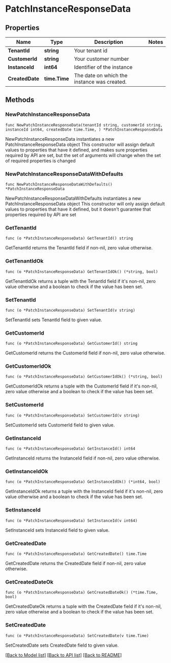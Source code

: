 # PatchInstanceResponseData

## Properties

Name | Type | Description | Notes
------------ | ------------- | ------------- | -------------
**TenantId** | **string** | Your tenant id | 
**CustomerId** | **string** | Your customer number | 
**InstanceId** | **int64** | Identifier of the instance | 
**CreatedDate** | **time.Time** | The date on which the instance was created. | 

## Methods

### NewPatchInstanceResponseData

`func NewPatchInstanceResponseData(tenantId string, customerId string, instanceId int64, createdDate time.Time, ) *PatchInstanceResponseData`

NewPatchInstanceResponseData instantiates a new PatchInstanceResponseData object
This constructor will assign default values to properties that have it defined,
and makes sure properties required by API are set, but the set of arguments
will change when the set of required properties is changed

### NewPatchInstanceResponseDataWithDefaults

`func NewPatchInstanceResponseDataWithDefaults() *PatchInstanceResponseData`

NewPatchInstanceResponseDataWithDefaults instantiates a new PatchInstanceResponseData object
This constructor will only assign default values to properties that have it defined,
but it doesn't guarantee that properties required by API are set

### GetTenantId

`func (o *PatchInstanceResponseData) GetTenantId() string`

GetTenantId returns the TenantId field if non-nil, zero value otherwise.

### GetTenantIdOk

`func (o *PatchInstanceResponseData) GetTenantIdOk() (*string, bool)`

GetTenantIdOk returns a tuple with the TenantId field if it's non-nil, zero value otherwise
and a boolean to check if the value has been set.

### SetTenantId

`func (o *PatchInstanceResponseData) SetTenantId(v string)`

SetTenantId sets TenantId field to given value.


### GetCustomerId

`func (o *PatchInstanceResponseData) GetCustomerId() string`

GetCustomerId returns the CustomerId field if non-nil, zero value otherwise.

### GetCustomerIdOk

`func (o *PatchInstanceResponseData) GetCustomerIdOk() (*string, bool)`

GetCustomerIdOk returns a tuple with the CustomerId field if it's non-nil, zero value otherwise
and a boolean to check if the value has been set.

### SetCustomerId

`func (o *PatchInstanceResponseData) SetCustomerId(v string)`

SetCustomerId sets CustomerId field to given value.


### GetInstanceId

`func (o *PatchInstanceResponseData) GetInstanceId() int64`

GetInstanceId returns the InstanceId field if non-nil, zero value otherwise.

### GetInstanceIdOk

`func (o *PatchInstanceResponseData) GetInstanceIdOk() (*int64, bool)`

GetInstanceIdOk returns a tuple with the InstanceId field if it's non-nil, zero value otherwise
and a boolean to check if the value has been set.

### SetInstanceId

`func (o *PatchInstanceResponseData) SetInstanceId(v int64)`

SetInstanceId sets InstanceId field to given value.


### GetCreatedDate

`func (o *PatchInstanceResponseData) GetCreatedDate() time.Time`

GetCreatedDate returns the CreatedDate field if non-nil, zero value otherwise.

### GetCreatedDateOk

`func (o *PatchInstanceResponseData) GetCreatedDateOk() (*time.Time, bool)`

GetCreatedDateOk returns a tuple with the CreatedDate field if it's non-nil, zero value otherwise
and a boolean to check if the value has been set.

### SetCreatedDate

`func (o *PatchInstanceResponseData) SetCreatedDate(v time.Time)`

SetCreatedDate sets CreatedDate field to given value.



[[Back to Model list]](../README.md#documentation-for-models) [[Back to API list]](../README.md#documentation-for-api-endpoints) [[Back to README]](../README.md)


